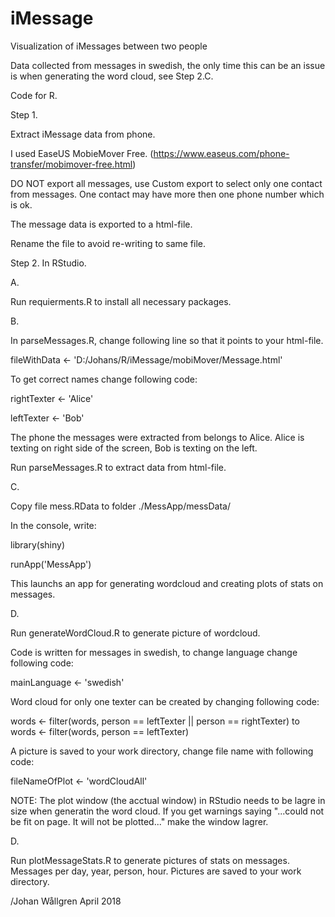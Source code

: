 # iMessage
Visualization of iMessages between two people

Data collected from messages in swedish, the only time this can be an issue is when generating the word cloud, see Step 2.C. 

Code for R.

Step 1.

Extract iMessage data from phone. 

I used EaseUS MobieMover Free. (https://www.easeus.com/phone-transfer/mobimover-free.html)

DO NOT export all messages, use Custom export to select only one contact from messages. One contact may have more then one phone number which is ok.

The message data is exported to a html-file.

Rename the file to avoid re-writing to same file.



Step 2.
In RStudio.

A.

Run requierments.R to install all necessary packages.


B.

In parseMessages.R, change following line so that it points to your html-file.

fileWithData <-
  'D:/Johans/R/iMessage/mobiMover/Message.html'

To get correct names change following code:

rightTexter <- 'Alice'

leftTexter <- 'Bob'

The phone the messages were extracted from belongs to Alice.
Alice is texting on right side of the screen, Bob is texting on the left. 

Run parseMessages.R to extract data from html-file.


C.

Copy file mess.RData to folder ./MessApp/messData/


In the console, write:

library(shiny)

runApp('MessApp')


This launchs an app for generating wordcloud and creating plots of stats on messages.

D.

Run generateWordCloud.R to generate picture of wordcloud. 

Code is written for messages in swedish, to change language change following code:

mainLanguage <- 'swedish'

Word cloud for only one texter can be created by changing following code:

words <- filter(words, person == leftTexter || person == rightTexter) 
to
words <- filter(words, person == leftTexter)

A picture is saved to your work directory, change file name with following code:

fileNameOfPlot <- 'wordCloudAll'

NOTE: The plot window (the acctual window) in RStudio needs to be lagre in size when generatin the word cloud.
If you get warnings saying  "...could not be fit on page. It will not be plotted..." make the window lagrer.


D.

Run plotMessageStats.R to generate pictures of stats on messages. Messages per day, year, person, hour.
Pictures are saved to your work directory.

/Johan Wållgren April 2018
